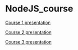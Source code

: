 # NodeJS_course

[Course 1 presentation](https://gitpitch.com/HackYourFutureBelgium/NodeJS_course/master?grs=github&t=beige&p=course_1)

[Course 2 presentation](https://gitpitch.com/HackYourFutureBelgium/NodeJS_course/master?grs=github&t=beige&p=course_2)

[Course 3 presentation](https://gitpitch.com/HackYourFutureBelgium/NodeJS_course/master?grs=github&t=beige&p=course_3)
